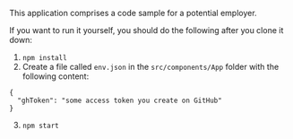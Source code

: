 This application comprises a code sample for a potential employer.

If you want to run it yourself, you should do the following after you clone it down:

1. `npm install`
2. Create a file called `env.json` in the `src/components/App` folder with the following content:

```
{
  "ghToken": "some access token you create on GitHub"
}
```

3. `npm start`
